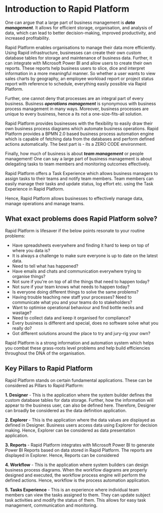# Introduction to Rapid Platform

One can argue that a large part of business management is ***data management***. It allows for efficient storage, organisation, and analysis of data, which can lead to better decision-making, improved productivity, and increased profitability.

Rapid Platform enables organisations to manage their data more efficiently. Using Rapid infrastructure, businesses can create their own custom database tables for storage and maintenance of business data. Further, it can integrate with Microsoft Power BI and allow users to create their own reports. These reports help business users to slice, dice and interpret information in a more meaningful manner. So whether a user wants to view sales charts by geography, an employee workload report or project status report with reference to schedule, everything easily possible via Rapid Platform.

Further, one cannot deny that processes are an integral part of every business. Business ***operations management*** is synonymous with business process management in many ways. Moreover, business processes are unique to every business, hence a its not a one-size-fits-all solution. 

Rapid Platform provides businesses with the flexibility to easily draw their own business process diagrams which automate business operations. Rapid Platform provides a BPMN 2.0 based business process automation engine which is capable of fetching data from the databases and perform defined actions automatically. The best part is - its a ZERO CODE environment.

Finally, how much of business is about ***team management*** or people management! One can say a large part of business management is about delegating tasks to team members and monitoring outcomes effectively. 

Rapid Platform offers a Task Experience which allows business managers to assign tasks to their teams and notify team members. Team members can easily manage their tasks and update status, log effort etc. using the Task Experience in Rapid Platform. 

Hence, Rapid Platform allows businesses to effectively manage data, manage operations and manage teams. 

## What exact problems does Rapid Platform solve?

Rapid Platform is lifesaver if the below points resonate to your routine problems:

- Have spreadsheets everywhere and finding it hard to keep on top of where you data is?  
- It is always a challenge to make sure everyone is up to date on the latest data.  
- Need to tell what has happened?  
- Have emails and chats and communication everywhere trying to organise things?  
- Not sure if you're on top of all the things that need to happen today?  
- Not sure if your team knows what needs to happen today?  
- Is everyone doing different things to solve the same problems?  
- Having trouble teaching new staff your processes? Need to communicate what you and your teams do to stakeholders?  
- Want to optimise operational behaviour and find bottle necks and wastage?  
- Need to collect data and keep it organised for compliance?  
- Every business is different and special, does no software solve what you really do?  
- Got different solutions around the place to try and jury-rig your own?  

Rapid Platform is a strong information and automation system which helps you combat these grass-roots level problems and help build efficiencies throughout the DNA of the organisation. 

## Key Pillars to Rapid Platform

Rapid Platform stands on certain fundamental applications. These can be considered as Pillars to Rapid Platform:

**1. Designer** - This is the application where the system builder defines the custom database tables for data storage. Further, how the information will appear to the business user, can also be defined here. Therefore, Designer can broadly be considered as the data definition application.

**2. Explorer** - This is the application where the data values are displayed as defined in Designer. Business users access data using Explorer for decision making. Hence, Explorer can be considered as data presentation application. 

**3. Reports** - Rapid Platform integrates with Microsoft Power BI to generate Power BI Reports based on data stored in Rapid Platform. The reports are displayed in Explorer. Hence, Reports can be considered 

**4. Workflow** - This is the application where system builders can design business process diagrams. When the workflow diagrams are properly designed and executed, the workflow process engine will perform the defined actions. Hence, workflow is the process automation application.

**5. Tasks Experience** -  This is an experience where individual team members can view the tasks assigned to them. They can update subject task activities and modify the status of them. This allows for easy task management, communication and monitoring.
